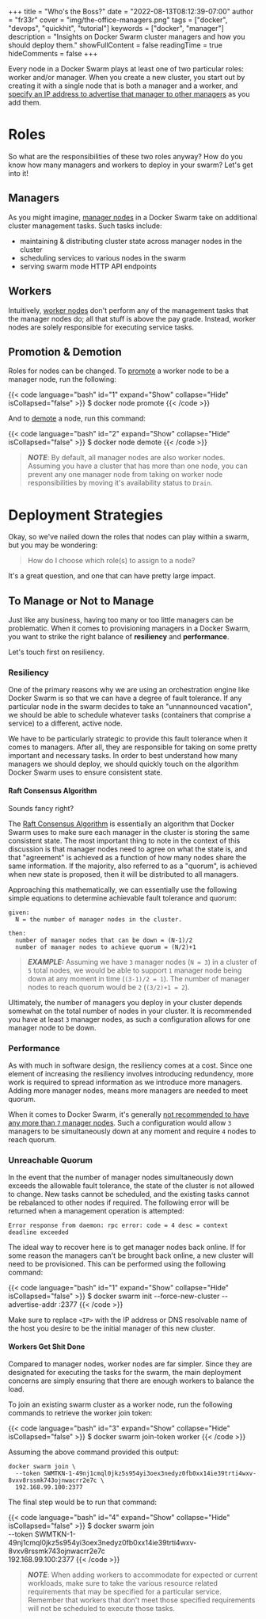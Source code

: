 +++
title = "Who's the Boss?"
date = "2022-08-13T08:12:39-07:00"
author = "fr33r"
cover = "img/the-office-managers.png"
tags = ["docker", "devops", "quickhit", "tutorial"]
keywords = ["docker", "manager"]
description = "Insights on Docker Swarm cluster managers and how you should deploy them."
showFullContent = false
readingTime = true
hideComments = false
+++

Every node in a Docker Swarm plays at least one of two particular roles: worker
and/or manager. When you create a new cluster, you start out by creating it with
a single node that is both a manager and a worker, and [specify an IP address
to advertise that manager to other managers][swarm-advertise] as you add them.

# Roles

So what are the responsibilities of these two roles anyway? How do you know
how many managers and workers to deploy in your swarm? Let's get into it!

## Managers

As you might imagine, [manager nodes][manager-nodes] in a Docker Swarm take on
additional cluster management tasks. Such tasks include:

- maintaining & distributing cluster state across manager nodes in the cluster
- scheduling services to various nodes in the swarm
- serving swarm mode HTTP API endpoints

## Workers

Intuitively, [worker nodes][worker-nodes] don't perform any of the management
tasks that the manager nodes do; all that stuff is above the pay grade.
Instead, worker nodes are solely responsible for executing service tasks.

## Promotion & Demotion

Roles for nodes can be changed. To [promote][swarm-promote] a worker node to
be a manager node, run the following:

{{< code language="bash" id="1" expand="Show" collapse="Hide" isCollapsed="false" >}}
$ docker node promote <NODE NAME>
{{< /code >}}

And to [demote][swarm-demote] a node, run this command:

{{< code language="bash" id="2" expand="Show" collapse="Hide" isCollapsed="false" >}}
$ docker node demote <NODE NAME>
{{< /code >}}

> _**NOTE**_: By default, all manager nodes are also worker nodes. Assuming you
have a cluster that has more than one node, you can prevent any one manager node
from taking on worker node responsibilities by moving it's availability status
to `Drain`.

# Deployment Strategies

Okay, so we've nailed down the roles that nodes can play within a swarm, but you
may be wondering:

> How do I choose which role(s) to assign to a node?

It's a great question, and one that can have pretty large impact.

## To Manage or Not to Manage

Just like any business, having too many or too little managers can be problematic.
When it comes to provisioning managers in a Docker Swarm, you want to strike the
right balance of **resiliency** and **performance**.

Let's touch first on resiliency.

### Resiliency

One of the primary reasons why we are using an orchestration engine like Docker
Swarm is so that we can have a degree of fault tolerance. If any particular
node in the swarm decides to take an "unnannounced vacation", we should be able
to schedule whatever tasks (containers that comprise a service) to a different,
active node.

We have to be particularly strategic to provide this fault tolerance when it comes
to managers. After all, they are responsible for taking on some pretty important
and necessary tasks. In order to best understand how many managers we should
deploy, we should quickly touch on the algorithm Docker Swarm uses to ensure
consistent state.

#### Raft Consensus Algorithm

Sounds fancy right?

The [Raft Consensus Algorithm][raft-algorithm] is essentially an algorithm that
Docker Swarm uses to make sure each manager in the cluster is storing the same
consistent state. The most important thing to note in the context of this discussion
is that manager nodes need to agree on what the state is, and that "agreement"
is achieved as a function of how many nodes share the same information. If the
majority, also referred to as a "quorum", is achieved when new state is proposed,
then it will be distributed to all managers.

Approaching this mathematically, we can essentially use the following simple
equations to determine achievable fault tolerance and quorum:

```
given:
  N = the number of manager nodes in the cluster.

then:
  number of manager nodes that can be down = (N-1)/2
  number of manager nodes to achieve quorum = (N/2)+1
```

> **_EXAMPLE:_** Assuming we have `3` manager nodes (`N = 3`) in a cluster of `5`
total nodes, we would be able to support `1` manager node being down at any
moment in time (`(3-1)/2 = 1`). The number of manager nodes to reach quorum
would be `2` (`(3/2)+1 = 2`).

Ultimately, the number of managers you deploy in your cluster depends somewhat
on the total number of nodes in your cluster. It is recommended you have at least
`3` manager nodes, as such a configuration allows for one manager node to be down.

### Performance

As with much in software design, the resiliency comes at a cost. Since one element
of increasing the resiliency involves introducing redundency, more work is required
to spread information as we introduce more managers. Adding more manager nodes,
means more managers are needed to meet quorum.

When it comes to Docker Swarm, it's generally [not recommended to have any more
than `7` manager nodes][manager-nodes]. Such a configuration would allow `3`
managers to be simultaneously down at any moment and require `4` nodes to reach
quorum.

### Unreachable Quorum

In the event that the number of manager nodes simultaneously down exceeds the
allowable fault tolerance, the state of the cluster is not allowed to change.
New tasks cannot be scheduled, and the existing tasks cannot be rebalanced to
other nodes if required. The following error will be returned when a management
operation is attempted:

```
Error response from daemon: rpc error: code = 4 desc = context deadline exceeded
```

The ideal way to recover here is to get manager nodes back online. If for some
reason the managers can't be brought back online, a new cluster will need to
be provisioned. This can be performed using the following command:

{{< code language="bash" id="1" expand="Show" collapse="Hide" isCollapsed="false" >}}
$ docker swarm init --force-new-cluster --advertise-addr <IP>:2377
{{< /code >}}

Make sure to replace `<IP>` with the IP address or DNS resolvable name of the
host you desire to be the initial manager of this new cluster.

#### Workers Get Shit Done

Compared to manager nodes, worker nodes are far simpler. Since they are
designated for executing the tasks for the swarm, the main deployment concerns
are simply ensuring that there are enough workers to balance the load.

To join an existing swarm cluster as a worker node, run the following commands
to retrieve the worker join token:

{{< code language="bash" id="3" expand="Show" collapse="Hide" isCollapsed="false" >}}
$ docker swarm join-token worker
{{< /code >}}

Assuming the above command provided this output:

```
docker swarm join \
  --token SWMTKN-1-49nj1cmql0jkz5s954yi3oex3nedyz0fb0xx14ie39trti4wxv-8vxv8rssmk743ojnwacrr2e7c \
  192.168.99.100:2377
```

The final step would be to run that command:

{{< code language="bash" id="4" expand="Show" collapse="Hide" isCollapsed="false" >}}
$ docker swarm join \
  --token SWMTKN-1-49nj1cmql0jkz5s954yi3oex3nedyz0fb0xx14ie39trti4wxv-8vxv8rssmk743ojnwacrr2e7c \
  192.168.99.100:2377
{{< /code >}}

> _**NOTE**_: When adding workers to accommodate for expected or current
workloads, make sure to take the various resource related requirements that
may be specified for a particular service. Remember that workers that
don't meet those specified requirements will not be scheduled to execute
those tasks.

[swarm-advertise]: https://docs.docker.com/engine/swarm/admin_guide/#configure-the-manager-to-advertise-on-a-static-ip-address
[manager-nodes]: https://docs.docker.com/engine/swarm/how-swarm-mode-works/nodes/#manager-nodes
[worker-nodes]: https://docs.docker.com/engine/swarm/how-swarm-mode-works/nodes/#worker-nodes
[raft-algorithm]: http://thesecretlivesofdata.com/raft/
[swarm-promote]: https://docs.docker.com/engine/reference/commandline/node_promote/
[swarm-demote]: https://docs.docker.com/engine/reference/commandline/node_demote/

